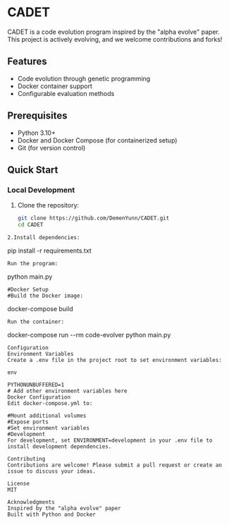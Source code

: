 # CADET

CADET is a code evolution program inspired by the "alpha evolve" paper. This project is actively evolving, and we welcome contributions and forks!

## Features

- Code evolution through genetic programming
- Docker container support
- Configurable evaluation methods

## Prerequisites

- Python 3.10+
- Docker and Docker Compose (for containerized setup)
- Git (for version control)

## Quick Start

### Local Development

1. Clone the repository:
   ```bash
   git clone https://github.com/DemenYunn/CADET.git
   cd CADET
```
2.Install dependencies:
```
pip install -r requirements.txt
```
Run the program:
```
python main.py
```
#Docker Setup
#Build the Docker image:
```

docker-compose build
```
Run the container:
```
docker-compose run --rm code-evolver python main.py
```
Configuration
Environment Variables
Create a .env file in the project root to set environment variables:

env

PYTHONUNBUFFERED=1
# Add other environment variables here
Docker Configuration
Edit docker-compose.yml to:

#Mount additional volumes
#Expose ports
#Set environment variables
#Development
For development, set ENVIRONMENT=development in your .env file to install development dependencies.

Contributing
Contributions are welcome! Please submit a pull request or create an issue to discuss your ideas.

License
MIT

Acknowledgments
Inspired by the "alpha evolve" paper
Built with Python and Docker
